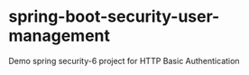 # spring-boot-security-user-management
Demo spring security-6 project for HTTP Basic Authentication

